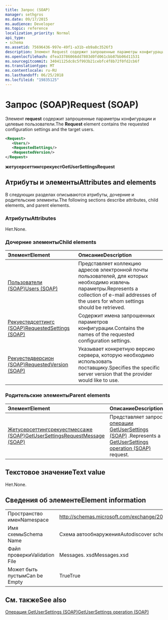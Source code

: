 ```yaml
---
title: Запрос (SOAP)
manager: sethgros
ms.date: 09/17/2015
ms.audience: Developer
ms.topic: reference
localization_priority: Normal
api_type:
- schema
ms.assetid: 75696436-997e-49f1-a31b-eb9a8c3526f3
description: Элемент Request содержит запрошенные параметры конфигурации и целевые пользователи.
ms.openlocfilehash: dfea33786066dd7803d0fd061cbb87bb06d11531
ms.sourcegitcommit: 34041125dc8c5f993b21cebfc4f8b72f0fd2cb6f
ms.translationtype: MT
ms.contentlocale: ru-RU
ms.lasthandoff: 06/25/2018
ms.locfileid: "19835125"
---
```

# <a name="request-soap"></a><span data-ttu-id="a1f43-103">Запрос (SOAP)</span><span class="sxs-lookup"><span data-stu-id="a1f43-103">Request (SOAP)</span></span>

<span data-ttu-id="a1f43-104">Элемент **request** содержит запрошенные параметры конфигурации и целевые пользователи.</span><span class="sxs-lookup"><span data-stu-id="a1f43-104">The **Request** element contains the requested configuration settings and the target users.</span></span> 
  
```XML
<Request>
   <Users/>
   <RequestedSettings/>
   <RequestedVersion/>
</Request>
```

 <span data-ttu-id="a1f43-105">**жетусерсеттингсрекуест**</span><span class="sxs-lookup"><span data-stu-id="a1f43-105">**GetUserSettingsRequest**</span></span>
## <a name="attributes-and-elements"></a><span data-ttu-id="a1f43-106">Атрибуты и элементы</span><span class="sxs-lookup"><span data-stu-id="a1f43-106">Attributes and elements</span></span>

<span data-ttu-id="a1f43-107">В следующих разделах описываются атрибуты, дочерние и родительские элементы.</span><span class="sxs-lookup"><span data-stu-id="a1f43-107">The following sections describe attributes, child elements, and parent elements.</span></span>
  
### <a name="attributes"></a><span data-ttu-id="a1f43-108">Атрибуты</span><span class="sxs-lookup"><span data-stu-id="a1f43-108">Attributes</span></span>

<span data-ttu-id="a1f43-109">Нет.</span><span class="sxs-lookup"><span data-stu-id="a1f43-109">None.</span></span>
  
### <a name="child-elements"></a><span data-ttu-id="a1f43-110">Дочерние элементы</span><span class="sxs-lookup"><span data-stu-id="a1f43-110">Child elements</span></span>

|<span data-ttu-id="a1f43-111">**Элемент**</span><span class="sxs-lookup"><span data-stu-id="a1f43-111">**Element**</span></span>|<span data-ttu-id="a1f43-112">**Описание**</span><span class="sxs-lookup"><span data-stu-id="a1f43-112">**Description**</span></span>|
|:-----|:-----|
|[<span data-ttu-id="a1f43-113">Пользователи (SOAP)</span><span class="sxs-lookup"><span data-stu-id="a1f43-113">Users (SOAP)</span></span>](users-soap.md) <br/> |<span data-ttu-id="a1f43-114">Представляет коллекцию адресов электронной почты пользователей, для которых необходимо извлечь параметры.</span><span class="sxs-lookup"><span data-stu-id="a1f43-114">Represents a collection of e-mail addresses of the users for whom settings should be retrieved.</span></span>  <br/> |
|[<span data-ttu-id="a1f43-115">Рекуестедсеттингс (SOAP)</span><span class="sxs-lookup"><span data-stu-id="a1f43-115">RequestedSettings (SOAP)</span></span>](requestedsettings-soap.md) <br/> |<span data-ttu-id="a1f43-116">Содержит имена запрошенных параметров конфигурации.</span><span class="sxs-lookup"><span data-stu-id="a1f43-116">Contains the names of the requested configuration settings.</span></span>  <br/> |
|[<span data-ttu-id="a1f43-117">Рекуестедверсион (SOAP)</span><span class="sxs-lookup"><span data-stu-id="a1f43-117">RequestedVersion (SOAP)</span></span>](requestedversion-soap.md) <br/> |<span data-ttu-id="a1f43-118">Указывает конкретную версию сервера, которую необходимо использовать поставщику.</span><span class="sxs-lookup"><span data-stu-id="a1f43-118">Specifies the specific server version that the provider would like to use.</span></span>  <br/> |
   
### <a name="parent-elements"></a><span data-ttu-id="a1f43-119">Родительские элементы</span><span class="sxs-lookup"><span data-stu-id="a1f43-119">Parent elements</span></span>

|<span data-ttu-id="a1f43-120">**Элемент**</span><span class="sxs-lookup"><span data-stu-id="a1f43-120">**Element**</span></span>|<span data-ttu-id="a1f43-121">**Описание**</span><span class="sxs-lookup"><span data-stu-id="a1f43-121">**Description**</span></span>|
|:-----|:-----|
|[<span data-ttu-id="a1f43-122">Жетусерсеттингсрекуестмессаже (SOAP)</span><span class="sxs-lookup"><span data-stu-id="a1f43-122">GetUserSettingsRequestMessage (SOAP)</span></span>](getusersettingsrequestmessage-soap.md) <br/> |<span data-ttu-id="a1f43-123">Представляет запрос [операции GetUserSettings (SOAP)](getusersettings-operation-soap.md) .</span><span class="sxs-lookup"><span data-stu-id="a1f43-123">Represents a [GetUserSettings operation (SOAP)](getusersettings-operation-soap.md) request.</span></span>  <br/> |
   
## <a name="text-value"></a><span data-ttu-id="a1f43-124">Текстовое значение</span><span class="sxs-lookup"><span data-stu-id="a1f43-124">Text value</span></span>

<span data-ttu-id="a1f43-125">Нет.</span><span class="sxs-lookup"><span data-stu-id="a1f43-125">None.</span></span>
  
## <a name="element-information"></a><span data-ttu-id="a1f43-126">Сведения об элементе</span><span class="sxs-lookup"><span data-stu-id="a1f43-126">Element information</span></span>

|||
|:-----|:-----|
|<span data-ttu-id="a1f43-127">Пространство имен</span><span class="sxs-lookup"><span data-stu-id="a1f43-127">Namespace</span></span>  <br/> |http://schemas.microsoft.com/exchange/2010/Autodiscover  <br/> |
|<span data-ttu-id="a1f43-128">Имя схемы</span><span class="sxs-lookup"><span data-stu-id="a1f43-128">Schema Name</span></span>  <br/> |<span data-ttu-id="a1f43-129">Схема автообнаружения</span><span class="sxs-lookup"><span data-stu-id="a1f43-129">Autodiscover schema</span></span>  <br/> |
|<span data-ttu-id="a1f43-130">Файл проверки</span><span class="sxs-lookup"><span data-stu-id="a1f43-130">Validation File</span></span>  <br/> |<span data-ttu-id="a1f43-131">Messages. xsd</span><span class="sxs-lookup"><span data-stu-id="a1f43-131">Messages.xsd</span></span>  <br/> |
|<span data-ttu-id="a1f43-132">Может быть пустым</span><span class="sxs-lookup"><span data-stu-id="a1f43-132">Can be Empty</span></span>  <br/> |<span data-ttu-id="a1f43-133">True</span><span class="sxs-lookup"><span data-stu-id="a1f43-133">True</span></span>  <br/> |
   
## <a name="see-also"></a><span data-ttu-id="a1f43-134">См. также</span><span class="sxs-lookup"><span data-stu-id="a1f43-134">See also</span></span>



[<span data-ttu-id="a1f43-135">Операция GetUserSettings (SOAP)</span><span class="sxs-lookup"><span data-stu-id="a1f43-135">GetUserSettings operation (SOAP)</span></span>](getusersettings-operation-soap.md)

